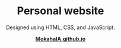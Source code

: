 <div align="center">

# Personal website

Designed using HTML, CSS, and JavaScript.

[**MokahalA.github.io**](https://mokahala.github.io)

</div
